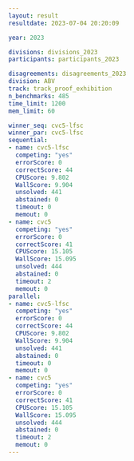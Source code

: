 ```yaml
---
layout: result
resultdate: 2023-07-04 20:20:09

year: 2023

divisions: divisions_2023
participants: participants_2023

disagreements: disagreements_2023
division: ABV
track: track_proof_exhibition
n_benchmarks: 485
time_limit: 1200
mem_limit: 60

winner_seq: cvc5-lfsc
winner_par: cvc5-lfsc
sequential:
- name: cvc5-lfsc
  competing: "yes"
  errorScore: 0
  correctScore: 44
  CPUScore: 9.802
  WallScore: 9.904
  unsolved: 441
  abstained: 0
  timeout: 0
  memout: 0
- name: cvc5
  competing: "yes"
  errorScore: 0
  correctScore: 41
  CPUScore: 15.105
  WallScore: 15.095
  unsolved: 444
  abstained: 0
  timeout: 2
  memout: 0
parallel:
- name: cvc5-lfsc
  competing: "yes"
  errorScore: 0
  correctScore: 44
  CPUScore: 9.802
  WallScore: 9.904
  unsolved: 441
  abstained: 0
  timeout: 0
  memout: 0
- name: cvc5
  competing: "yes"
  errorScore: 0
  correctScore: 41
  CPUScore: 15.105
  WallScore: 15.095
  unsolved: 444
  abstained: 0
  timeout: 2
  memout: 0
---
```


